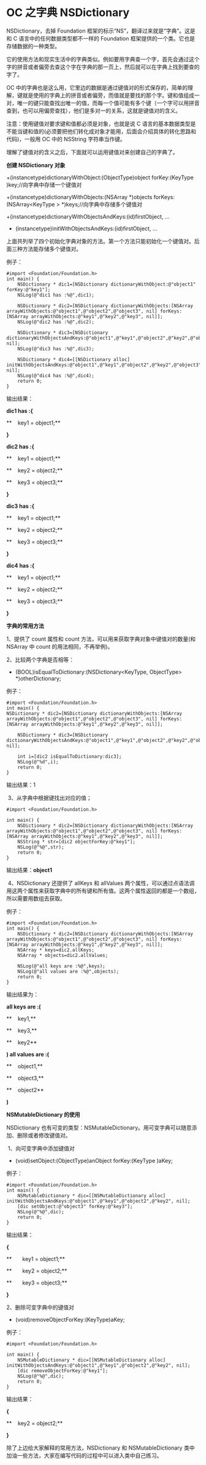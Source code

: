 # OC 之字典 NSDictionary

NSDictionary，去掉 Foundation 框架的标示“NS”，翻译过来就是“字典”。这是和 C 语言中的任何数据类型都不一样的 Foundation 框架提供的一个类。它也是存储数据的一种类型。

它的使用方法和现实生活中的字典类似。例如要用字典查一个字，首先会通过这个字的拼音或者偏旁去查这个字在字典的那一页上，然后就可以在字典上找到要查的字了。

OC 中的字典也是这么用，它里边的数据是通过键值对的形式保存的，简单的理解，键就是使用的字典上的拼音或者偏旁，而值就是要找的那个字。键和值组成一对，唯一的键只能查找出唯一的值，而每一个值可能有多个键（一个字可以用拼音查到，也可以用偏旁查找），他们是多对一的关系，这就是键值对的含义。

注意：使用键值对要求键和值都必须是对象，也就是说 C 语言的基本数据类型是不能当键和值的(必须要把他们转化成对象才能用，后面会介绍具体的转化思路和代码)，一般用 OC 中的 NSString 字符串当作键。

理解了键值对的含义之后，下面就可以运用键值对来创建自己的字典了。

**创建 NSDictionary 对象**

+(instancetype)dictionaryWithObject:(ObjectType)object forKey:(KeyType <NSCopying>)key;//向字典中存储一个键值对

+(instancetype)dictionaryWithObjects:(NSArray<ObjectType> *)objects forKeys:(NSArray<KeyType <NSCopying>> *)keys;//向字典中存储多个键值对

+(instancetype)dictionaryWithObjectsAndKeys:(id)firstObject, ...

- (instancetype)initWithObjectsAndKeys:(id)firstObject, ...

上面共列举了四个初始化字典对象的方法。第一个方法只能初始化一个键值对。后面三种方法能存储多个键值对。

例子：

```
#import <Foundation/Foundation.h>
int main() {
    NSDictionary * dic1=[NSDictionary dictionaryWithObject:@"object1" forKey:@"key1"];
    NSLog(@"dic1 has :%@",dic1);

    NSDictionary * dic2=[NSDictionary dictionaryWithObjects:[NSArray arrayWithObjects:@"object1",@"object2",@"object3", nil] forKeys:[NSArray arrayWithObjects:@"key1",@"key2",@"key3", nil]];
    NSLog(@"dic2 has :%@",dic2);

    NSDictionary * dic3=[NSDictionary dictionaryWithObjectsAndKeys:@"object1",@"key1",@"object2",@"key2",@"object3",@"key3", nil];
    NSLog(@"dic3 has :%@",dic3);

    NSDictionary * dic4=[[NSDictionary alloc] initWithObjectsAndKeys:@"object1",@"key1",@"object2",@"key2",@"object3",@"key3", nil];
    NSLog(@"dic4 has :%@",dic4);
    return 0;
}
```

输出结果：

**dic1 has :{**

**    key1 = object1;**

**}**

**dic2 has :{**

**    key1 = object1;**

**    key2 = object2;**

**    key3 = object3;**

**}**

**dic3 has :{**

**    key1 = object1;**

**    key2 = object2;**

**    key3 = object3;**

**}**

**dic4 has :{**

**    key1 = object1;**

**    key2 = object2;**

**    key3 = object3;**

**}**

**字典的常用方法**

1、提供了 count 属性和 count 方法，可以用来获取字典对象中键值对的数量(和 NSArray 中 count 的用法相同，不再举例)。

2、比较两个字典是否相等：

- (BOOL)isEqualToDictionary:(NSDictionary<KeyType, ObjectType> *)otherDictionary;

例子：

```
#import <Foundation/Foundation.h>
int main() {
NSDictionary * dic2=[NSDictionary dictionaryWithObjects:[NSArray arrayWithObjects:@"object1",@"object2",@"object3", nil] forKeys:[NSArray arrayWithObjects:@"key1",@"key2",@"key3", nil]];

    NSDictionary * dic3=[NSDictionary dictionaryWithObjectsAndKeys:@"object1",@"key1",@"object2",@"key2",@"object3",@"key3", nil];

    int i=[dic2 isEqualToDictionary:dic3];
    NSLog(@"%d",i);
    return 0;
}
```

输出结果：1

 3、从字典中根据键找出对应的值；

```
#import <Foundation/Foundation.h>

int main() {
    NSDictionary * dic2=[NSDictionary dictionaryWithObjects:[NSArray arrayWithObjects:@"object1",@"object2",@"object3", nil] forKeys:[NSArray arrayWithObjects:@"key1",@"key2",@"key3", nil]];
    NSString * str=[dic2 objectForKey:@"key1"];
    NSLog(@"%@",str);
    return 0;
}
```

输出结果：**object1**

 4、NSDictionary 还提供了 allKeys 和 allValues 两个属性，可以通过点语法调用这两个属性来获取字典中的所有键和所有值。这两个属性返回的都是一个数组，所以需要用数组去获取。

例子：

```
#import <Foundation/Foundation.h>
int main() {
    NSDictionary * dic2=[NSDictionary dictionaryWithObjects:[NSArray arrayWithObjects:@"object1",@"object2",@"object3", nil] forKeys:[NSArray arrayWithObjects:@"key1",@"key2",@"key3", nil]];
    NSArray * keys=dic2.allKeys;
    NSArray * objects=dic2.allValues;

    NSLog(@"all keys are :%@",keys);
    NSLog(@"all values are :%@",objects);
    return 0;
}
```

输出结果为：

**all keys are :(**

**    key1,**

**    key3,**

**    key2**

**) all values are :(**

**    object1,**

**    object3,**

**    object2**

**)**

**NSMutableDictionary 的使用**

NSDictionary 也有可变的类型：NSMutableDictionary。用可变字典可以随意添加、删除或者修改键值对。

 1、向可变字典中添加键值对

- (void)setObject:(ObjectType)anObject forKey:(KeyType <NSCopying>)aKey;

例子：

```
#import <Foundation/Foundation.h>
int main() {
    NSMutableDictionary * dic=[[NSMutableDictionary alloc] initWithObjectsAndKeys:@"object1",@"key1",@"object2",@"key2", nil];
    [dic setObject:@"object3" forKey:@"key3"];
    NSLog(@"%@",dic);
    return 0;
}
```

输出结果：

**{**

**       key1 = object1;**

**       key2 = object2;**

**       key3 = object3;**

**}**

2、删除可变字典中的键值对

- (void)removeObjectForKey:(KeyType)aKey;

例子：

```
#import <Foundation/Foundation.h>

int main() {
    NSMutableDictionary * dic=[[NSMutableDictionary alloc] initWithObjectsAndKeys:@"object1",@"key1",@"object2",@"key2", nil];
    [dic removeObjectForKey:@"key1"];
    NSLog(@"%@",dic);
    return 0;
}
```

输出结果：

**{**

**    key2 = object2;**

**}**

除了上边给大家解释的常用方法，NSDictionary 和 NSMutableDictionary 类中加油一些方法，大家在编写代码的过程中可以进入类中自己练习。